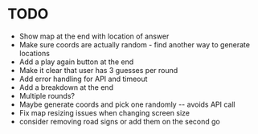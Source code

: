 # TODO
- Show map at the end with location of answer
- Make sure coords are actually random - find another way to generate locations
- Add a play again button at the end
- Make it clear that user has 3 guesses per round
- Add error handling for API and timeout
- Add a breakdown at the end
- Multiple rounds?
- Maybe generate coords and pick one randomly -- avoids API call
- Fix map resizing issues when changing screen size
- consider removing road signs or add them on the second go
